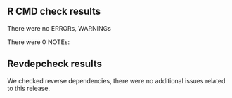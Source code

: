 ## R CMD check results
There were no ERRORs, WARNINGs

There were 0 NOTEs:

## Revdepcheck results

We checked reverse dependencies, there were no additional issues related to this release.

